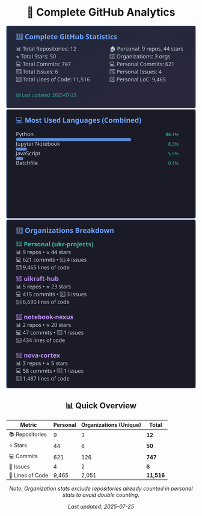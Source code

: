 <!-- GitHub Stats - Auto Generated -->
<div align="center">

# 🚀 Complete GitHub Analytics

![GitHub Stats](./assets/github-stats.svg)
![Languages](./assets/languages.svg)
![Organizations](./assets/organizations.svg)

## 📊 Quick Overview

| Metric | Personal | Organizations (Unique) | **Total** |
|--------|----------|------------------------|-----------|
| 📚 Repositories | 9 | 3 | **12** |
| ⭐ Stars | 44 | 6 | **50** |
| 💻 Commits | 621 | 126 | **747** |
| 🐛 Issues | 4 | 2 | **6** |
| 📏 Lines of Code | 9,465 | 2,051 | **11,516** |

*Note: Organization stats exclude repositories already counted in personal stats to avoid double counting.*

*Last updated: 2025-07-25*

</div>
<!-- End GitHub Stats -->
